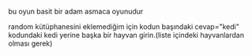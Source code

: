 bu oyun basit bir adam asmaca oyunudur 

random kütüphanesini eklemediğim için kodun başındaki cevap="kedi" kodundaki kedi yerine başka bir hayvan girin.(liste içindeki hayvanlardan olması gerek)
